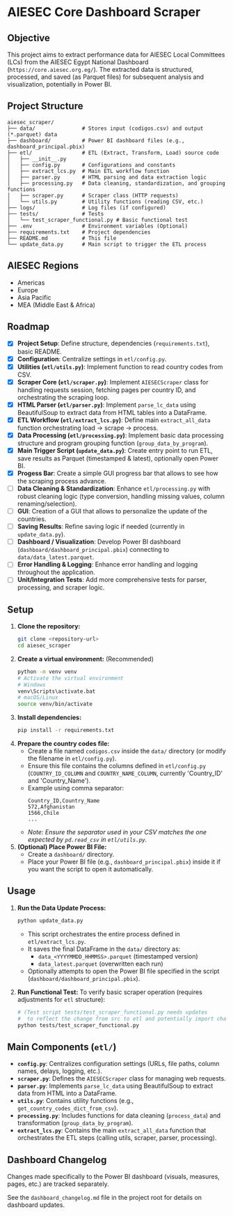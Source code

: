 # AIESEC Core Dashboard Scraper

## Objective

This project aims to extract performance data for AIESEC Local Committees (LCs) from the AIESEC Egypt National Dashboard (`https://core.aiesec.org.eg/`). The extracted data is structured, processed, and saved (as Parquet files) for subsequent analysis and visualization, potentially in Power BI.

## Project Structure

```
aiesec_scraper/
├── data/               # Stores input (codigos.csv) and output (*.parquet) data
├── dashboard/          # Power BI dashboard files (e.g., dashboard_principal.pbix)
├── etl/                # ETL (Extract, Transform, Load) source code
│   ├── __init__.py
│   ├── config.py       # Configurations and constants
│   ├── extract_lcs.py  # Main ETL workflow function
│   ├── parser.py       # HTML parsing and data extraction logic
│   ├── processing.py   # Data cleaning, standardization, and grouping functions
│   ├── scraper.py      # Scraper class (HTTP requests)
│   └── utils.py        # Utility functions (reading CSV, etc.)
├── logs/               # Log files (if configured)
├── tests/              # Tests
│   └── test_scraper_functional.py # Basic functional test
├── .env                # Environment variables (Optional)
├── requirements.txt    # Project dependencies
├── README.md           # This file
└── update_data.py      # Main script to trigger the ETL process
```

## AIESEC Regions

*   Americas
*   Europe
*   Asia Pacific
*   MEA (Middle East & Africa)

## Roadmap

- [x] **Project Setup**: Define structure, dependencies (`requirements.txt`), basic README.
- [x] **Configuration**: Centralize settings in `etl/config.py`.
- [x] **Utilities (`etl/utils.py`)**: Implement function to read country codes from CSV.
- [x] **Scraper Core (`etl/scraper.py`)**: Implement `AIESECScraper` class for handling requests session, fetching pages per country ID, and orchestrating the scraping loop.
- [x] **HTML Parser (`etl/parser.py`)**: Implement `parse_lc_data` using BeautifulSoup to extract data from HTML tables into a DataFrame.
- [x] **ETL Workflow (`etl/extract_lcs.py`)**: Define main `extract_all_data` function orchestrating load -> scrape -> process.
- [x] **Data Processing (`etl/processing.py`)**: Implement basic data processing structure and program grouping function (`group_data_by_program`).
- [x] **Main Trigger Script (`update_data.py`)**: Create entry point to run ETL, save results as Parquet (timestamped & latest), optionally open Power BI.
- [x] **Progess Bar**: Create a simple GUI progress bar that allows to see how the scraping process advance. 
- [ ] **Data Cleaning & Standardization**: Enhance `etl/processing.py` with robust cleaning logic (type conversion, handling missing values, column renaming/selection).
- [ ] **GUI**: Creation of a GUI that allows to personalize the update of the countries.
- [ ] **Saving Results**: Refine saving logic if needed (currently in `update_data.py`).
- [ ] **Dashboard / Visualization**: Develop Power BI dashboard (`dashboard/dashboard_principal.pbix`) connecting to `data/data_latest.parquet`.
- [ ] **Error Handling & Logging**: Enhance error handling and logging throughout the application.
- [ ] **Unit/Integration Tests**: Add more comprehensive tests for parser, processing, and scraper logic.

## Setup

1.  **Clone the repository:**
    ```bash
    git clone <repository-url>
    cd aiesec_scraper
    ```
2.  **Create a virtual environment:** (Recommended)
    ```bash
    python -m venv venv
    # Activate the virtual environment
    # Windows
    venv\Scripts\activate.bat
    # macOS/Linux
    source venv/bin/activate
    ```
3.  **Install dependencies:**
    ```bash
    pip install -r requirements.txt 
    ```
4.  **Prepare the country codes file:**
    *   Create a file named `codigos.csv` inside the `data/` directory (or modify the filename in `etl/config.py`).
    *   Ensure this file contains the columns defined in `etl/config.py` (`COUNTRY_ID_COLUMN` and `COUNTRY_NAME_COLUMN`, currently 'Country_ID' and 'Country_Name').
    *   Example using comma separator:
        ```csv
        Country_ID,Country_Name
        572,Afghanistan
        1566,Chile
        ...
        ```
    *   *Note: Ensure the separator used in your CSV matches the one expected by `pd.read_csv` in `etl/utils.py`.* 
5.  **(Optional) Place Power BI File:**
    *   Create a `dashboard/` directory.
    *   Place your Power BI file (e.g., `dashboard_principal.pbix`) inside it if you want the script to open it automatically.

## Usage

1.  **Run the Data Update Process:**
    ```bash
    python update_data.py
    ```
    *   This script orchestrates the entire process defined in `etl/extract_lcs.py`.
    *   It saves the final DataFrame in the `data/` directory as:
        *   `data_<YYYYMMDD_HHMMSS>.parquet` (timestamped version)
        *   `data_latest.parquet` (overwritten each run)
    *   Optionally attempts to open the Power BI file specified in the script (`dashboard/dashboard_principal.pbix`).

2.  **Run Functional Test:** To verify basic scraper operation (requires adjustments for `etl` structure):
    ```bash
    # (Test script tests/test_scraper_functional.py needs updates 
    #  to reflect the change from src to etl and potentially import changes)
    python tests/test_scraper_functional.py 
    ```

## Main Components (`etl/`)

*   **`config.py`**: Centralizes configuration settings (URLs, file paths, column names, delays, logging, etc.).
*   **`scraper.py`**: Defines the `AIESECScraper` class for managing web requests.
*   **`parser.py`**: Implements `parse_lc_data` using BeautifulSoup to extract data from HTML into a DataFrame.
*   **`utils.py`**: Contains utility functions (e.g., `get_country_codes_dict_from_csv`).
*   **`processing.py`**: Includes functions for data cleaning (`process_data`) and transformation (`group_data_by_program`).
*   **`extract_lcs.py`**: Contains the main `extract_all_data` function that orchestrates the ETL steps (calling utils, scraper, parser, processing).

## Dashboard Changelog

Changes made specifically to the Power BI dashboard (visuals, measures, pages, etc.) are tracked separately.

See the `dashboard_changelog.md` file in the project root for details on dashboard updates.
